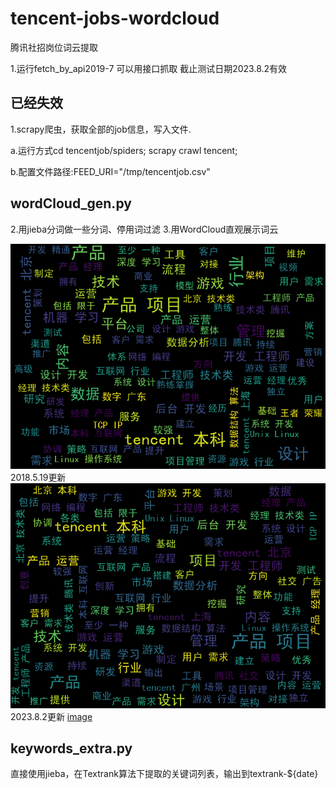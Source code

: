 # tencent-jobs-wordcloud

腾讯社招岗位词云提取

1.运行fetch_by_api2019-7 可以用接口抓取  截止测试日期2023.8.2有效

## 已经失效

1.scrapy爬虫，获取全部的job信息，写入文件.

   a.运行方式cd tencentjob/spiders;  scrapy crawl tencent;

   b.配置文件路径:FEED_URI="/tmp/tencentjob.csv"

## wordCloud_gen.py

2.用jieba分词做一些分词、停用词过滤
3.用WordCloud直观展示词云

 ![image](https://github.com/weisong82/tencent-jobs-wordcloud/blob/master/wc.png)
 2018.5.19更新
 ![image](output/jobs-hotwords2018.5.19.png)
 2023.8.2更新
 [image](output/jobs-hotwords2023-08-02.png)

## keywords_extra.py

直接使用jieba，在Textrank算法下提取的关键词列表，输出到textrank-${date}
